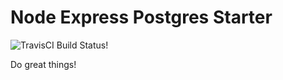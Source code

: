 # Node Express Postgres Starter
![TravisCI Build Status](https://travis-ci.org/tobobo/node-express-postgres-starter.svg)!

Do great things!
